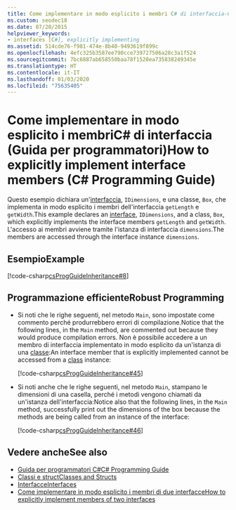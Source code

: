 ```yaml
---
title: Come implementare in modo esplicito i membri C# di interfaccia-Guida alla programmazione
ms.custom: seodec18
ms.date: 07/20/2015
helpviewer_keywords:
- interfaces [C#], explicitly implementing
ms.assetid: 514cde76-f981-474e-8b40-9493619f899c
ms.openlocfilehash: 4efc325b3587ee790cce739727506a28c3a1f524
ms.sourcegitcommit: 7bc6887ab658550baa78f1520ea735838249345e
ms.translationtype: HT
ms.contentlocale: it-IT
ms.lasthandoff: 01/03/2020
ms.locfileid: "75635405"
---
```

# <a name="how-to-explicitly-implement-interface-members-c-programming-guide"></a><span data-ttu-id="d5d28-102">Come implementare in modo esplicito i membriC# di interfaccia (Guida per programmatori)</span><span class="sxs-lookup"><span data-stu-id="d5d28-102">How to explicitly implement interface members (C# Programming Guide)</span></span>
<span data-ttu-id="d5d28-103">Questo esempio dichiara un'[interfaccia](../../language-reference/keywords/interface.md), `IDimensions`, e una classe, `Box`, che implementa in modo esplicito i membri dell'interfaccia `getLength` e `getWidth`.</span><span class="sxs-lookup"><span data-stu-id="d5d28-103">This example declares an [interface](../../language-reference/keywords/interface.md), `IDimensions`, and a class, `Box`, which explicitly implements the interface members `getLength` and `getWidth`.</span></span> <span data-ttu-id="d5d28-104">L'accesso ai membri avviene tramite l'istanza di interfaccia `dimensions`.</span><span class="sxs-lookup"><span data-stu-id="d5d28-104">The members are accessed through the interface instance `dimensions`.</span></span>  
  
## <a name="example"></a><span data-ttu-id="d5d28-105">Esempio</span><span class="sxs-lookup"><span data-stu-id="d5d28-105">Example</span></span>  
 [!code-csharp[csProgGuideInheritance#8](~/samples/snippets/csharp/VS_Snippets_VBCSharp/csProgGuideInheritance/CS/Inheritance.cs#8)]  
  
## <a name="robust-programming"></a><span data-ttu-id="d5d28-106">Programmazione efficiente</span><span class="sxs-lookup"><span data-stu-id="d5d28-106">Robust Programming</span></span>  
  
- <span data-ttu-id="d5d28-107">Si noti che le righe seguenti, nel metodo `Main`, sono impostate come commento perché produrrebbero errori di compilazione.</span><span class="sxs-lookup"><span data-stu-id="d5d28-107">Notice that the following lines, in the `Main` method, are commented out because they would produce compilation errors.</span></span> <span data-ttu-id="d5d28-108">Non è possibile accedere a un membro di interfaccia implementato in modo esplicito da un'istanza di una [classe](../../language-reference/keywords/class.md):</span><span class="sxs-lookup"><span data-stu-id="d5d28-108">An interface member that is explicitly implemented cannot be accessed from a [class](../../language-reference/keywords/class.md) instance:</span></span>  
  
     [!code-csharp[csProgGuideInheritance#45](~/samples/snippets/csharp/VS_Snippets_VBCSharp/csProgGuideInheritance/CS/Inheritance.cs#45)]  
  
- <span data-ttu-id="d5d28-109">Si noti anche che le righe seguenti, nel metodo `Main`, stampano le dimensioni di una casella, perché i metodi vengono chiamati da un'istanza dell'interfaccia:</span><span class="sxs-lookup"><span data-stu-id="d5d28-109">Notice also that the following lines, in the `Main` method, successfully print out the dimensions of the box because the methods are being called from an instance of the interface:</span></span>  
  
     [!code-csharp[csProgGuideInheritance#46](~/samples/snippets/csharp/VS_Snippets_VBCSharp/csProgGuideInheritance/CS/Inheritance.cs#46)]  
  
## <a name="see-also"></a><span data-ttu-id="d5d28-110">Vedere anche</span><span class="sxs-lookup"><span data-stu-id="d5d28-110">See also</span></span>

- [<span data-ttu-id="d5d28-111">Guida per programmatori C#</span><span class="sxs-lookup"><span data-stu-id="d5d28-111">C# Programming Guide</span></span>](../index.md)
- [<span data-ttu-id="d5d28-112">Classi e struct</span><span class="sxs-lookup"><span data-stu-id="d5d28-112">Classes and Structs</span></span>](../classes-and-structs/index.md)
- [<span data-ttu-id="d5d28-113">Interfacce</span><span class="sxs-lookup"><span data-stu-id="d5d28-113">Interfaces</span></span>](./index.md)
- [<span data-ttu-id="d5d28-114">Come implementare in modo esplicito i membri di due interfacce</span><span class="sxs-lookup"><span data-stu-id="d5d28-114">How to explicitly implement members of two interfaces</span></span>](./how-to-explicitly-implement-members-of-two-interfaces.md)
